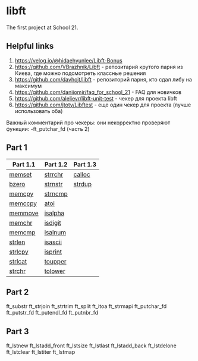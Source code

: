 # libft
The first project at School 21.

## Helpful links
1. https://velog.io/@hidaehyunlee/Libft-Bonus
2. https://github.com/VBrazhnik/Libft - репозитарий крутого парня из Киева, где можно подсмотреть классные решения
3. https://github.com/davhojt/libft - репозиторий парня, кто сдал либу на максимум
4. https://github.com/daniiomir/faq_for_school_21 - FAQ для новичков
5. https://github.com/alelievr/libft-unit-test - чекер для проекта libft
6. https://github.com/jtoty/Libftest - еще один чекер для проекта (лучше использовать оба)  

Важный комментарий про чекеры: они некорректно проверяют функции:
-ft_putchar_fd (часть 2)

## Part 1  
Part 1.1     | Part 1.2      | Part 1.3      
------------ | ------------- | ------------- 
[memset](https://github.com/nbirdie/libft/blob/main/ft_memset.c) | [strrchr](https://github.com/nbirdie/libft/blob/main/ft_strrchr.c) | [calloc](https://github.com/nbirdie/libft/blob/main/ft_calloc.c)
[bzero](https://github.com/nbirdie/libft/blob/main/ft_bzero.c) | [strnstr](https://github.com/nbirdie/libft/blob/main/ft_strnstr.c) | [strdup](https://github.com/nbirdie/libft/blob/main/ft_strdup.c)
[memcpy](https://github.com/nbirdie/libft/blob/main/ft_memcpy.c) | [strncmp](https://github.com/nbirdie/libft/blob/main/ft_strncmp.c)
[memccpy](https://github.com/nbirdie/libft/blob/main/ft_memccpy.c) | [atoi](https://github.com/nbirdie/libft/blob/main/ft_atoi.c)
[memmove](https://github.com/nbirdie/libft/blob/main/ft_memmove.c) | [isalpha](https://github.com/nbirdie/libft/blob/main/ft_isalpha.c)
[memchr](https://github.com/nbirdie/libft/blob/main/ft_memchr.c) | [isdigit](https://github.com/nbirdie/libft/blob/main/ft_isdigit.c)
[memcmp](https://github.com/nbirdie/libft/blob/main/ft_memcmp.c) | [isalnum](https://github.com/nbirdie/libft/blob/main/ft_isalnum.c)
[strlen](https://github.com/nbirdie/libft/blob/main/ft_strlen.c) | [isascii](https://github.com/nbirdie/libft/blob/main/ft_isascii.c)
[strlcpy](https://github.com/nbirdie/libft/blob/main/ft_strlcpy.c) | [isprint](https://github.com/nbirdie/libft/blob/main/ft_isprint.c)
[strlcat](https://github.com/nbirdie/libft/blob/main/ft_strlcat.c) | [toupper](https://github.com/nbirdie/libft/blob/main/ft_toupper.c)
[strchr](https://github.com/nbirdie/libft/blob/main/ft_strchr.c) | [tolower](https://github.com/nbirdie/libft/blob/main/tolower.c)

## Part 2
ft_substr
ft_strjoin
ft_strtrim
ft_split
ft_itoa
ft_strmapi
ft_putchar_fd
ft_putstr_fd
ft_putendl_fd
ft_putnbr_fd

## Part 3
ft_lstnew
ft_lstadd_front
ft_lstsize
ft_lstlast
ft_lstadd_back
ft_lstdelone
ft_lstclear
ft_lstiter
ft_lstmap
